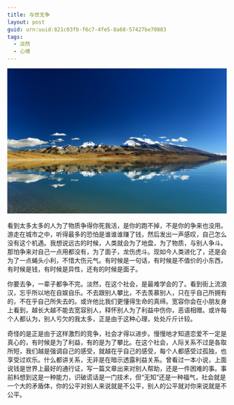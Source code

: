 ```yaml
---
title: 与世无争
layout: post
guid: urn:uuid:821c03fb-f6c7-4fe5-8a68-57427be70883
tags:
  - 淡然
  - 心境
---
```



[![](/media/files/2011/12/19/yswz.png)](http://7vikpt.com1.z0.glb.clouddn.com/yswz.png)

看到太多太多的人为了物质争得你死我活，是你的跑不掉，不是你的争来也没用。游走在城市之中，听得最多的恐怕是谁谁谁赚了钱，然后发出一声感叹，自己怎么没有这个机遇。我想说远古的时候，人类就会为了地盘，为了物质，与别人争斗。那怕争来对自己一点用都没有，为了面子，龙伤虎斗。现如今人类进化了，还是会为了一点蝇头小利，不惜大伤元气。有时候是一句话，有时候是不值价的小东西，有时候是钱，有时候是异性，还有的时候是面子。

你要去争，一辈子都争不完。淡然，在这个社会，是最难学会的了。看到街上流浪汉，忘乎所以地在自娱自乐。不去跟别人攀比，不去羡慕别人，只在乎自己所拥有的，不在乎自己所失去的。或许他比我们更懂得生命的真缔。宽容你会在小朋友身上看到，越长大越不能去宽容别人，释怀别人为了利益中伤你，恶语相赠。或许每个人都认为，别人亏欠的我太多，正是由于这种心理，处处斤斤计较。

奇怪的是正是由于这样激烈的竞争，社会才得以进步。慢慢地才知道恋爱不一定是真心的，有时候是为了利益，有的是为了攀比。在这个社会，人际关系不过是各取所短，我们越是强调自己的感受，就越在乎自己的感受，每个人都感受过孤独，也享受过欢乐。什么都讲关系，无非是在暗示透露利益关系。曾看过一本小说，上面说钱是世界上最好的通行证，写一篇文章出来对别人帮助，还是一件困难的事。事前料想到这是一种能力，识破谎话是一门技术，但“无知”还是一种福气，社会就是一个大的矛盾体，你的公平对别人来说就是不公平，别人的公平就对你来说就是不公平。